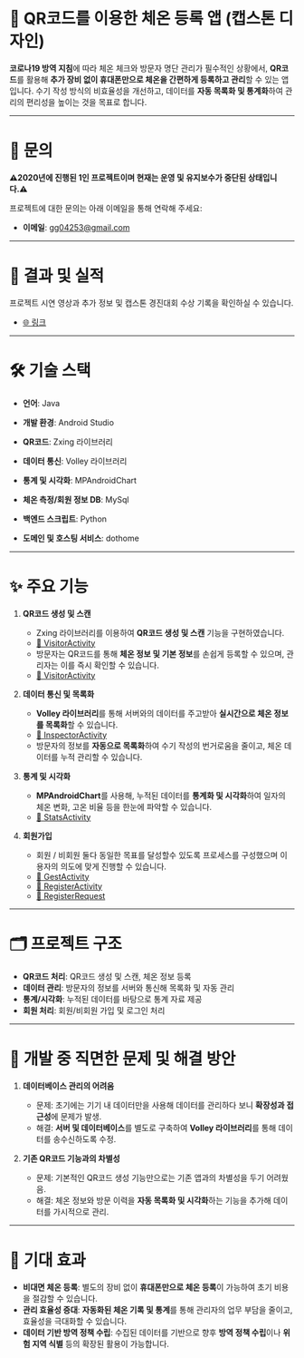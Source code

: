 # 🤒 QR코드를 이용한 체온 등록 앱 (캡스톤 디자인)

**코로나19 방역 지침**에 따라 체온 체크와 방문자 명단 관리가 필수적인 상황에서, **QR코드**를 활용해 **추가 장비 없이 휴대폰만으로 체온을 간편하게 등록하고 관리**할 수 있는 앱입니다. 수기 작성 방식의 비효율성을 개선하고, 데이터를 **자동 목록화 및 통계화**하여 관리의 편리성을 높이는 것을 목표로 합니다.

---

# 📧 문의

**⚠️2020년에 진행된 1인 프로젝트이며 현재는 운영 및 유지보수가 중단된 상태입니다.⚠️**

프로젝트에 대한 문의는 아래 이메일을 통해 연락해 주세요:

- **이메일**: gg04253@gmail.com

---

# 🥇 결과 및 실적

프로젝트 시연 영상과 추가 정보 및 캡스톤 경진대회 수상 기록을 확인하실 수 있습니다.

- [🌐 링크](https://tide-gatsby-fb8.notion.site/QR-11cdbd7e28fe8080b7bed2790f781915)

---

# 🛠️ 기술 스택

- **언어**: Java
- **개발 환경**: Android Studio
- **QR코드**: Zxing 라이브러리
- **데이터 통신**: Volley 라이브러리
- **통계 및 시각화**: MPAndroidChart

- **체온 측정/회원 정보 DB**: MySql

- **백엔드 스크립트**: Python
- **도메인 및 호스팅 서비스**: dothome

---

# ✨ 주요 기능

1. **QR코드 생성 및 스캔**

   - Zxing 라이브러리를 이용하여 **QR코드 생성 및 스캔** 기능을 구현하였습니다.
   - [🚀 VisitorActivity](./app/src/main/java/com/example/ysc_qr_/VisitorActivity.java)
   - 방문자는 QR코드를 통해 **체온 정보 및 기본 정보**를 손쉽게 등록할 수 있으며, 관리자는 이를 즉시 확인할 수 있습니다.
   - [🚀 VisitorActivity](./app/src/main/java/com/example/ysc_qr_/VisitorActivity.java)

2. **데이터 통신 및 목록화**

   - **Volley 라이브러리**를 통해 서버와의 데이터를 주고받아 **실시간으로 체온 정보를 목록화**할 수 있습니다.
   - [🚀 InspectorActivity](./app/src/main/java/com/example/ysc_qr_/InspectorActivity.java)
   - 방문자의 정보를 **자동으로 목록화**하여 수기 작성의 번거로움을 줄이고, 체온 데이터를 누적 관리할 수 있습니다.

3. **통계 및 시각화**

   - **MPAndroidChart**를 사용해, 누적된 데이터를 **통계화 및 시각화**하여 일자의 체온 변화, 고온 비율 등을 한눈에 파악할 수 있습니다.
   - [🚀 StatsActivity](./app/src/main/java/com/example/ysc_qr_/StatsActivity.java)

4. **회원가입**
   - 회원 / 비회원 둘다 동일한 목표를 달성할수 있도록 프로세스를 구성했으며 이용자의 의도에 맞게 진행할 수 있습니다.
   - [🚀 GestActivity](./app/src/main/java/com/example/ysc_qr_/GestActivity.java)
   - [🚀 RegisterActivity](./app/src/main/java/com/example/ysc_qr_/RegisterActivity.java)
   - [🚀 RegisterRequest](./app/src/main/java/com/example/ysc_qr_/RegisterRequest.java)

---

# 🗂️ 프로젝트 구조

- **QR코드 처리**: QR코드 생성 및 스캔, 체온 정보 등록
- **데이터 관리**: 방문자의 정보를 서버와 통신해 목록화 및 자동 관리
- **통계/시각화**: 누적된 데이터를 바탕으로 통계 자료 제공
- **회원 처리**: 회원/비회원 가입 및 로그인 처리

---

# 🚧 개발 중 직면한 문제 및 해결 방안

1. **데이터베이스 관리의 어려움**

   - 문제: 초기에는 기기 내 데이터만을 사용해 데이터를 관리하다 보니 **확장성과 접근성**에 문제가 발생.
   - 해결: **서버 및 데이터베이스**를 별도로 구축하여 **Volley 라이브러리**를 통해 데이터를 송수신하도록 수정.

2. **기존 QR코드 기능과의 차별성**
   - 문제: 기본적인 QR코드 생성 기능만으로는 기존 앱과의 차별성을 두기 어려웠음.
   - 해결: 체온 정보와 방문 이력을 **자동 목록화 및 시각화**하는 기능을 추가해 데이터를 가시적으로 관리.

---

# 🎯 기대 효과

- **비대면 체온 등록**: 별도의 장비 없이 **휴대폰만으로 체온 등록**이 가능하여 초기 비용을 절감할 수 있습니다.
- **관리 효율성 증대**: **자동화된 체온 기록 및 통계**를 통해 관리자의 업무 부담을 줄이고, 효율성을 극대화할 수 있습니다.
- **데이터 기반 방역 정책 수립**: 수집된 데이터를 기반으로 향후 **방역 정책 수립**이나 **위험 지역 식별** 등의 확장된 활용이 가능합니다.
